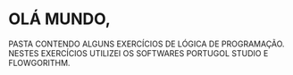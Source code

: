 # OLÁ MUNDO, 
PASTA CONTENDO ALGUNS EXERCÍCIOS DE LÓGICA DE PROGRAMAÇÃO. NESTES EXERCÍCIOS UTILIZEI OS SOFTWARES PORTUGOL STUDIO E FLOWGORITHM.